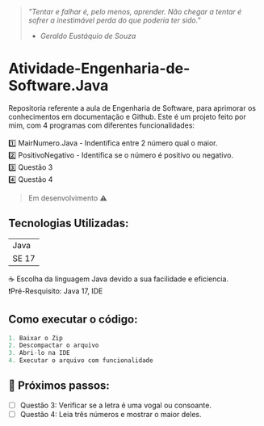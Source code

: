 > *"⁠Tentar e falhar é, pelo menos, aprender. Não chegar a tentar é sofrer a inestimável perda do que poderia ter sido."* 
> - *Geraldo Eustáquio de Souza*

# Atividade-Engenharia-de-Software.Java
Repositoria referente a aula de Engenharia de Software, para aprimorar os conhecimentos em documentação e Github. Este é um projeto feito por mim, com 4 programas com diferentes funcionalidades:<br><br>
1️⃣ MairNumero.Java - Indentifica entre 2 número qual o maior. <br>
2️⃣ PositivoNegativo - Identifica se o número é positivo ou negativo. <br>
3️⃣ Questão 3 <br>
4️⃣ Questão 4 <br>

>Em desenvolvimento ⚠️

## Tecnologias Utilizadas:
<table>
  <tr>
    <td> Java </td>
  </tr>
  <tr>
    <td> SE 17 </td>
  </tr>
</table>
☕ Escolha da linguagem Java devido a sua facilidade e eficiencia. <br>
❗Pré-Resquisito: Java 17, IDE <br>

## Como executar o código:
```Java
1. Baixar o Zip
2. Descompactar o arquivo
3. Abri-lo na IDE
4. Executar o arquivo com funcionalidade
```

## 👟 Próximos passos:
- [ ] Questão 3: Verificar se a letra é uma vogal ou consoante.
- [ ] Questão 4: Leia três números e mostrar o maior deles.
